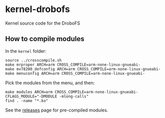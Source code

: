 kernel-drobofs
==============

Kernel source code for the DroboFS

## How to compile modules

In the `kernel` folder:

```
source ../crosscompile.sh
make mrproper ARCH=arm CROSS_COMPILE=arm-none-linux-gnueabi-
make mv78200_defconfig ARCH=arm CROSS_COMPILE=arm-none-linux-gnueabi-
make menuconfig ARCH=arm CROSS_COMPILE=arm-none-linux-gnueabi-
```

Pick the modules from the menu, and then:

```
make modules ARCH=arm CROSS_COMPILE=arm-none-linux-gnueabi- CFLAGS_MODULE="-DMODULE -mlong-calls"
find . -name "*.ko"
```

See the [releases](https://github.com/droboports/kernel-drobofs/releases) page for pre-compiled modules.
